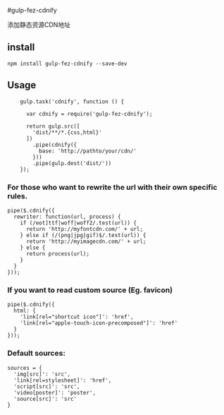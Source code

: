 #gulp-fez-cdnify

添加静态资源CDN地址

## install
```
npm install gulp-fez-cdnify --save-dev
```

## Usage
```
    gulp.task('cdnify', function () {

      var cdnify = require('gulp-fez-cdnify');

      return gulp.src([
        'dist/**/*.{css,html}'
      ])
        .pipe(cdnify({
          base: 'http://pathto/your/cdn/'
        }))
        .pipe(gulp.dest('dist/'))
    });
```

### For those who want to rewrite the url with their own specific rules.
```
pipe($.cdnify({
  rewriter: function(url, process) {
    if (/eot]ttf|woff|woff2/.test(url)) {
      return 'http://myfontcdn.com/' + url;
    } else if (/(png|jpg|gif)$/.test(url)) {
      return 'http://myimagecdn.com/' + url;
    } else {
      return process(url);
    }
  }
}));
```

### If you want to read custom source (Eg. favicon)
```
pipe($.cdnify({
  html: {
    'link[rel="shortcut icon"]': 'href',
    'link[rel="apple-touch-icon-precomposed"]': 'href'
  }
}));
```

### Default sources:
```
sources = {
  'img[src]': 'src',
  'link[rel=stylesheet]': 'href',
  'script[src]': 'src',
  'video[poster]': 'poster',
  'source[src]': 'src'
}
```
